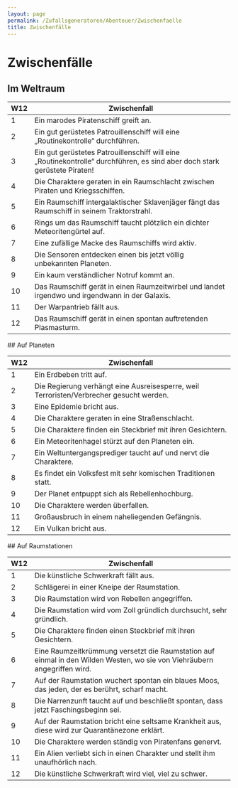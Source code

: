 ```yaml
---
layout: page
permalink: /Zufallsgeneratoren/Abenteuer/Zwischenfaelle
title: Zwischenfälle
---
```


# Zwischenfälle

## Im Weltraum

<table>
<thead>
<tr><th>W12</th><th>Zwischenfall</th></tr>
</thead>
<tbody>
<tr><td>1</td><td>Ein marodes Piratenschiff greift an.</td></tr>
<tr><td>2</td><td>Ein gut gerüstetes Patrouillenschiff will eine &bdquo;Routinekontrolle&ldquo; durchführen.</td></tr>
<tr><td>3</td><td>Ein gut gerüstetes Patrouillenschiff will eine &bdquo;Routinekontrolle&ldquo; durchführen, es sind aber doch stark gerüstete Piraten!</td></tr>
<tr><td>4</td><td>Die Charaktere geraten in ein Raumschlacht zwischen Piraten und Kriegsschiffen.</td></tr>
<tr><td>5</td><td>Ein Raumschiff intergalaktischer Sklavenjäger fängt das Raumschiff in seinem Traktorstrahl.</td></tr>
<tr><td>6</td><td>Rings um das Raumschiff taucht plötzlich ein dichter Meteoritengürtel auf.</td></tr>
<tr><td>7</td><td>Eine zufällige Macke des Raumschiffs wird aktiv.</td></tr>
<tr><td>8</td><td>Die Sensoren entdecken einen bis jetzt völlig unbekannten Planeten.</td></tr>
<tr><td>9</td><td>Ein kaum verständlicher Notruf kommt an.</td></tr>
<tr><td>10</td><td>Das Raumschiff gerät in einen Raumzeitwirbel und landet irgendwo und irgendwann in der Galaxis.</td></tr>
<tr><td>11</td><td>Der Warpantrieb fällt aus.</td></tr>
<tr><td>12</td><td>Das Raumschiff gerät in einen spontan auftretenden Plasmasturm.</td></tr>
</tbody>
</table>
## Auf Planeten

<table>
<thead>
<tr><th>W12</th><th>Zwischenfall</th></tr>
</thead>
<tbody>
<tr><td>1</td><td>Ein Erdbeben tritt auf.</td></tr>
<tr><td>2</td><td>Die Regierung verhängt eine Ausreisesperre, weil Terroristen/Verbrecher gesucht werden.</td></tr>
<tr><td>3</td><td>Eine Epidemie bricht aus.</td></tr>
<tr><td>4</td><td>Die Charaktere geraten in eine Straßenschlacht.</td></tr>
<tr><td>5</td><td>Die Charaktere finden ein Steckbrief mit ihren Gesichtern.</td></tr>
<tr><td>6</td><td>Ein Meteoritenhagel stürzt auf den Planeten ein.</td></tr>
<tr><td>7</td><td>Ein Weltuntergangsprediger taucht auf und nervt die Charaktere.</td></tr>
<tr><td>8</td><td>Es findet ein Volksfest mit sehr komischen Traditionen statt.</td></tr>
<tr><td>9</td><td>Der Planet entpuppt sich als Rebellenhochburg.</td></tr>
<tr><td>10</td><td>Die Charaktere werden überfallen.</td></tr>
<tr><td>11</td><td>Großausbruch in einem naheliegenden Gefängnis.</td></tr>
<tr><td>12</td><td>Ein Vulkan bricht aus.</td></tr>
</tbody>
</table>
## Auf Raumstationen

<table>
<thead>
<tr><th>W12</th><th>Zwischenfall</th></tr>
</thead>
<tbody>
<tr><td>1</td><td>Die künstliche Schwerkraft fällt aus.</td></tr>
<tr><td>2</td><td>Schlägerei in einer Kneipe der Raumstation.</td></tr>
<tr><td>3</td><td>Die Raumstation wird von Rebellen angegriffen.</td></tr>
<tr><td>4</td><td>Die Raumstation wird vom Zoll gründlich durchsucht, sehr gründlich.</td></tr>
<tr><td>5</td><td>Die Charaktere finden einen Steckbrief mit ihren Gesichtern.</td></tr>
<tr><td>6</td><td>Eine Raumzeitkrümmung versetzt die Raumstation auf einmal in den Wilden Westen, wo sie von Viehräubern angegriffen wird.</td></tr>
<tr><td>7</td><td>Auf der Raumstation wuchert spontan ein blaues Moos, das jeden, der es berührt, scharf macht.</td></tr>
<tr><td>8</td><td>Die Narrenzunft taucht auf und beschließt spontan, dass jetzt Faschingsbeginn sei.</td></tr>
<tr><td>9</td><td>Auf der Raumstation bricht eine seltsame Krankheit aus, diese wird zur Quarantänezone erklärt.</td></tr>
<tr><td>10</td><td>Die Charaktere werden ständig von Piratenfans genervt.</td></tr>
<tr><td>11</td><td>Ein Alien verliebt sich in einen Charakter und stellt ihm unaufhörlich nach.</td></tr>
<tr><td>12</td><td>Die künstliche Schwerkraft wird viel, viel zu schwer.</td></tr>
</tbody>
</table>
